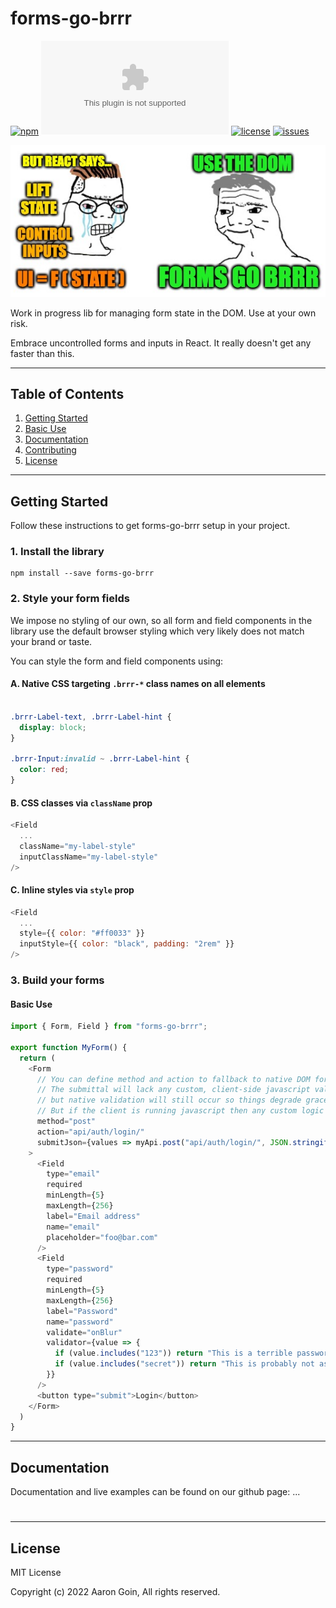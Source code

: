 # forms-go-brrr
[![npm](https://img.shields.io/npm/v/forms-go-brrr)](https://npmjs.com/package/forms-go-brrr)
[![npm](https://img.shields.io/github/size/aarongoin/forms-go-brrr/build/esm/index.bundle.min.js.gz)](https://npm.com/forms-go-brrr)
[![license](https://img.shields.io/github/license/aarongoin/forms-go-brrr)](https://github.com/aarongoin/forms-go-brrr/blob/main/LICENSE)
[![issues](https://img.shields.io/github/issues/aarongoin/forms-go-brrr)](https://github.com/aarongoin/forms-go-brrr/issues)

![Use the DOM. Forms go brrr.](./docs/forms-go-brrr.png)


Work in progress lib for managing form state in the DOM. Use at your own risk.

Embrace uncontrolled forms and inputs in React. It really doesn't get any faster than this.

---

## Table of Contents

1. [Getting Started](#Getting-Started)
2. [Basic Use](#Basic-Use)
3. [Documentation](#Documentation)
4. [Contributing](#Contributing)
5. [License](#License)

---

## Getting Started

Follow these instructions to get forms-go-brrr setup in your project.

### 1. Install the library

```
npm install --save forms-go-brrr
```

### 2. Style your form fields

We impose no styling of our own, so all form and field components in the library use the default browser styling which very likely does not match your brand or taste. 

You can style the form and field components using:

#### A. Native CSS targeting `.brrr-*` class names on all elements
```css

.brrr-Label-text, .brrr-Label-hint {
  display: block;
}

.brrr-Input:invalid ~ .brrr-Label-hint {
  color: red;
}

```

#### B. CSS classes via `className` prop
```javascript
<Field
  ...
  className="my-label-style"
  inputClassName="my-label-style"
/>
```

#### C. Inline styles via `style` prop
```javascript
<Field
  ...
  style={{ color: "#ff0033" }}
  inputStyle={{ color: "black", padding: "2rem" }}
/>
```


### 3. Build your forms

#### Basic Use

```javascript
import { Form, Field } from "forms-go-brrr";

export function MyForm() {
  return (
    <Form
      // You can define method and action to fallback to native DOM forms.
      // The submittal will lack any custom, client-side javascript validation,
      // but native validation will still occur so things degrade gracefully.
      // But if the client is running javascript then any custom logic will be executed.
      method="post"
      action="api/auth/login/"
      submitJson={values => myApi.post("api/auth/login/", JSON.stringify(values))}
    >
      <Field
        type="email"
        required
        minLength={5}
        maxLength={256}
        label="Email address"
        name="email"
        placeholder="foo@bar.com"
      />
      <Field
        type="password"
        required
        minLength={5}
        maxLength={256}
        label="Password"
        name="password"
        validate="onBlur"
        validator={value => {
          if (value.includes("123")) return "This is a terrible password. Pick a better one.";
          if (value.includes("secret")) return "This is probably not as secret as you think...";
        }}
      />
      <button type="submit">Login</button>
    </Form>
  )
}

```

---

## Documentation

Documentation and live examples can be found on our github page: ...

#

---

## License

MIT License

Copyright (c) 2022 Aaron Goin, All rights reserved.
